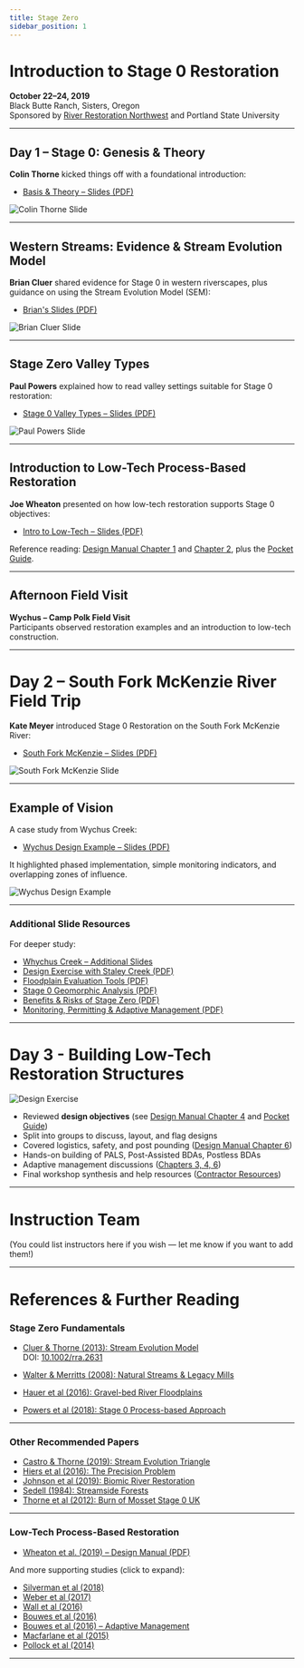 ```yaml
---
title: Stage Zero
sidebar_position: 1
---
```


# Introduction to Stage 0 Restoration

**October 22–24, 2019**  
Black Butte Ranch, Sisters, Oregon  
Sponsored by [River Restoration Northwest](http://www.rrnw.org/) and Portland State University

---

## Day 1 – Stage 0: Genesis & Theory

**Colin Thorne** kicked things off with a foundational introduction:

- [Basis & Theory – Slides (PDF)](https://s3-us-west-2.amazonaws.com/etalweb.joewheaton.org/Workshops/Stage0/2019/Slides/Thorne_Stage+Zero+-+Basis+and+Theory.pdf)

![Colin Thorne Slide](/img/workshops/2019/Zero/Day1_B_Thorne.png)

---

## Western Streams: Evidence & Stream Evolution Model

**Brian Cluer** shared evidence for Stage 0 in western riverscapes, plus guidance on using the Stream Evolution Model (SEM):

- [Brian's Slides (PDF)](https://s3-us-west-2.amazonaws.com/etalweb.joewheaton.org/Workshops/Stage0/2019/Slides/Western+streams+and+SEM+Black+Butte.pdf)

![Brian Cluer Slide](/img/workshops/2019/Zero/Day1_C_Cluer.png)

---

## Stage Zero Valley Types

**Paul Powers** explained how to read valley settings suitable for Stage 0 restoration:

- [Stage 0 Valley Types – Slides (PDF)](https://s3-us-west-2.amazonaws.com/etalweb.joewheaton.org/Workshops/Stage0/2019/Slides/Indentify+Stage+0+Valley+Types+Class+Exercise+1.pdf)

![Paul Powers Slide](/img/workshops/2019/Zero/Day1_D_Powers.png)

---

## Introduction to Low-Tech Process-Based Restoration

**Joe Wheaton** presented on how low-tech restoration supports Stage 0 objectives:

- [Intro to Low-Tech – Slides (PDF)](https://s3-us-west-2.amazonaws.com/etalweb.joewheaton.org/Workshops/Stage0/2019/Slides/2019_PSU_Wheaton_LTPBR_Intro.pdf)

Reference reading: [Design Manual Chapter 1](../manual/chap01) and [Chapter 2](../manual/chap02), plus the [Pocket Guide](../resources/pocket).

---

## Afternoon Field Visit

**Wychus – Camp Polk Field Visit**  
Participants observed restoration examples and an introduction to low-tech construction.

---

# Day 2 – South Fork McKenzie River Field Trip

**Kate Meyer** introduced Stage 0 Restoration on the South Fork McKenzie River:

- [South Fork McKenzie – Slides (PDF)](https://s3-us-west-2.amazonaws.com/etalweb.joewheaton.org/Workshops/Stage0/2019/Slides/Stage+0_South+Fork_Oct2019.pdf)

![South Fork McKenzie Slide](/img/workshops/2019/Zero/Day2_Meyer1.png)

---

## Example of Vision

A case study from Wychus Creek:

- [Wychus Design Example – Slides (PDF)](https://s3-us-west-2.amazonaws.com/etalweb.joewheaton.org/RestorationConsortium/Workshops/2019/SGI/11_Design_Wychus.pdf)

It highlighted phased implementation, simple monitoring indicators, and overlapping zones of influence.

![Wychus Design Example](/img/workshops/2019/11_Design_Wychus.png)

---

### Additional Slide Resources

For deeper study:

- [Whychus Creek – Additional Slides](https://s3-us-west-2.amazonaws.com/etalweb.joewheaton.org/Workshops/Stage0/2019/Slides/2019_PSU_Wheaton_LTPBR_Whychus.pdf)
- [Design Exercise with Staley Creek (PDF)](https://s3-us-west-2.amazonaws.com/etalweb.joewheaton.org/Workshops/Stage0/2019/Slides/Design+Exercise+with+Staley+Creek%2C+Class+Exercise+2.pdf)
- [Floodplain Evaluation Tools (PDF)](https://s3-us-west-2.amazonaws.com/etalweb.joewheaton.org/Workshops/Stage0/2019/Slides/Floodplain+Evaluation+Tools+-+June+4+2019.pdf)
- [Stage 0 Geomorphic Analysis (PDF)](https://s3-us-west-2.amazonaws.com/etalweb.joewheaton.org/Workshops/Stage0/2019/Slides/Stage0GeomorphicAnalysisandExamples.pdf)
- [Benefits & Risks of Stage Zero (PDF)](https://s3-us-west-2.amazonaws.com/etalweb.joewheaton.org/Workshops/Stage0/2019/Slides/Thorne_Benefits+and+Risks+of+Restoration+to+Stage+Zero.pdf)
- [Monitoring, Permitting & Adaptive Management (PDF)](https://s3-us-west-2.amazonaws.com/etalweb.joewheaton.org/Workshops/Stage0/2019/Slides/Thorne_Stage+0+Monitoring%2C+Permitting+and+Adaptive+Management.pdf)

---

# Day 3 - Building Low-Tech Restoration Structures

![Design Exercise](/img/workshops/2019/DesignForm.png)

- Reviewed **design objectives** (see [Design Manual Chapter 4](../manual/chap04) and [Pocket Guide](../resources/pocket))
- Split into groups to discuss, layout, and flag designs
- Covered logistics, safety, and post pounding ([Design Manual Chapter 6](../manual/chap06))
- Hands-on building of PALS, Post-Assisted BDAs, Postless BDAs
- Adaptive management discussions ([Chapters 3, 4, 6](../manual/))
- Final workshop synthesis and help resources ([Contractor Resources](../resources/contractors))

---

# Instruction Team

(You could list instructors here if you wish — let me know if you want to add them!)

---

# References & Further Reading

### Stage Zero Fundamentals

- [Cluer & Thorne (2013): Stream Evolution Model](https://s3-us-west-2.amazonaws.com/etalweb.joewheaton.org/Workshops/Stage0/2019/Reading/Copy+of+Cluer+and+Thorne+2013.pdf)  
  DOI: [10.1002/rra.2631](http://dx.doi.org/10.1002/rra.2631)

- [Walter & Merritts (2008): Natural Streams & Legacy Mills](https://s3-us-west-2.amazonaws.com/etalweb.joewheaton.org/Workshops/Stage0/2019/Reading/Walter+and+Merritts.pdf)

- [Hauer et al (2016): Gravel-bed River Floodplains](https://s3-us-west-2.amazonaws.com/etalweb.joewheaton.org/Workshops/Stage0/2019/Reading/Hauer+et+al+2016+ecologic+nexus.pdf)

- [Powers et al (2018): Stage 0 Process-based Approach](https://s3-us-west-2.amazonaws.com/etalweb.joewheaton.org/Workshops/Stage0/2019/Reading/Copy+of+Powers_et_al-2018-River_Research_and_Applications.pdf)

---

### Other Recommended Papers

- [Castro & Thorne (2019): Stream Evolution Triangle](https://s3-us-west-2.amazonaws.com/etalweb.joewheaton.org/Workshops/Stage0/2019/Reading/Castro+and+Thorne+SET+RRA-2019.pdf)  
- [Hiers et al (2016): The Precision Problem](https://s3-us-west-2.amazonaws.com/etalweb.joewheaton.org/Workshops/Stage0/2019/Reading/Hiers_etal_Precisionism.pdf)
- [Johnson et al (2019): Biomic River Restoration](https://s3-us-west-2.amazonaws.com/etalweb.joewheaton.org/Workshops/Stage0/2019/Reading/Johnson+et+al.+2019+Biomic+River+Restoration_RRA.pdf)
- [Sedell (1984): Streamside Forests](https://s3-us-west-2.amazonaws.com/etalweb.joewheaton.org/Workshops/Stage0/2019/Reading/Seddell1984.pdf)
- [Thorne et al (2012): Burn of Mosset Stage 0 UK](https://s3-us-west-2.amazonaws.com/etalweb.joewheaton.org/Workshops/Stage0/2019/Reading/Thorne+et+al.+2012+-+Forres%2C+Scotland+-+Maybe+the+First+Stage+0.pdf)

---

### Low-Tech Process-Based Restoration

- [Wheaton et al. (2019) – Design Manual (PDF)](http://lowtechpbr.restoration.usu.edu/manual)

And more supporting studies (click to expand):

- [Silverman et al (2018)](https://www.researchgate.net/publication/326869390_Low-tech_riparian_and_wet_meadow_restoration_increases_vegetation_productivity_and_resilience_across_semi-arid_rangelands)
- [Weber et al (2017)](https://www.researchgate.net/publication/316995139_Alteration_of_stream_temperature_by_natural_and_artificial_beaver_dams)
- [Wall et al (2016)](https://www.researchgate.net/publication/308765970_Design_and_monitoring_of_woody_structures_and_their_benefits_to_juvenile_steelhead_trout_Oncorhynchus_mykiss_using_a_net_rate_of_energy_intake_model)
- [Bouwes et al (2016)](http://www.nature.com/articles/srep28581)
- [Bouwes et al (2016) – Adaptive Management](https://www.researchgate.net/publication/289526568_Adapting_Adaptive_Management_for_Testing_the_Effectiveness_of_Stream_Restoration_An_Intensively_Monitored)
- [Macfarlane et al (2015)](https://www.researchgate.net/publication/285590037_Modeling_the_capacity_of_riverscapes_to_support_beaver_dams)
- [Pollock et al (2014)](https://www.researchgate.net/publication/261215514_Using_Beaver_Dams_to_Restore_Incised_Stream_Ecosystems)

---

